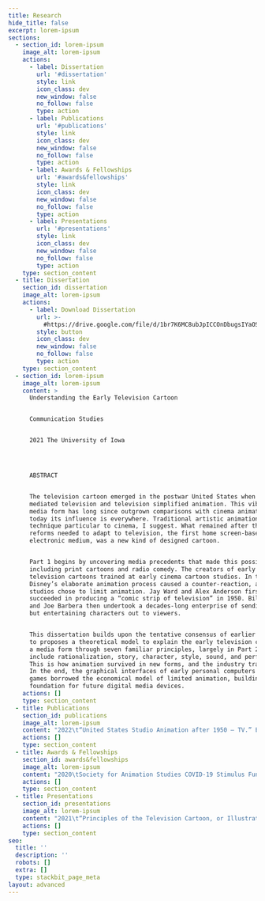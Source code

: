 ```yaml
---
title: Research
hide_title: false
excerpt: lorem-ipsum
sections:
  - section_id: lorem-ipsum
    image_alt: lorem-ipsum
    actions:
      - label: Dissertation
        url: '#dissertation'
        style: link
        icon_class: dev
        new_window: false
        no_follow: false
        type: action
      - label: Publications
        url: '#publications'
        style: link
        icon_class: dev
        new_window: false
        no_follow: false
        type: action
      - label: Awards & Fellowships
        url: '#awards&fellowships'
        style: link
        icon_class: dev
        new_window: false
        no_follow: false
        type: action
      - label: Presentations
        url: '#presentations'
        style: link
        icon_class: dev
        new_window: false
        no_follow: false
        type: action
    type: section_content
  - title: Dissertation
    section_id: dissertation
    image_alt: lorem-ipsum
    actions:
      - label: Download Dissertation
        url: >-
          #https://drive.google.com/file/d/1br7K6MC8ubJpICCOnDbugsIYaOSge7Uf/view?usp=sharing
        style: button
        icon_class: dev
        new_window: false
        no_follow: false
        type: action
    type: section_content
  - section_id: lorem-ipsum
    image_alt: lorem-ipsum
    content: >
      Understanding the Early Television Cartoon


      Communication Studies


      2021 The University of Iowa




      ABSTRACT


      The television cartoon emerged in the postwar United States when animation
      mediated television and television simplified animation. This vibrant
      media form has long since outgrown comparisons with cinema animation, for
      today its influence is everywhere. Traditional artistic animation may be a
      technique particular to cinema, I suggest. What remained after the radical
      reforms needed to adapt to television, the first home screen-based
      electronic medium, was a new kind of designed cartoon.


      Part 1 begins by uncovering media precedents that made this possible,
      including print cartoons and radio comedy. The creators of early
      television cartoons trained at early cinema cartoon studios. In the 1940s,
      Disney’s elaborate animation process caused a counter-reaction, and newer
      studios chose to limit animation. Jay Ward and Alex Anderson first
      succeeded in producing a “comic strip of television” in 1950. Bill Hanna
      and Joe Barbera then undertook a decades-long enterprise of sending simple
      but entertaining characters out to viewers.


      This dissertation builds upon the tentative consensus of earlier accounts
      to proposes a theoretical model to explain the early television cartoon as
      a media form through seven familiar principles, largely in Part 2. These
      include rationalization, story, character, style, sound, and performance.
      This is how animation survived in new forms, and the industry transformed.
      In the end, the graphical interfaces of early personal computers and video
      games borrowed the economical model of limited animation, building a
      foundation for future digital media devices.
    actions: []
    type: section_content
  - title: Publications
    section_id: publications
    image_alt: lorem-ipsum
    content: "2022\t“United States Studio Animation after 1950 – TV.” Entry in Encyclopedia of Animation Studies. Edited by Eric Herhuth and Annabelle Honess Roe. Bloomsbury. Entry invited for forthcoming volume.\n\n2021\tHanna and Barbera: Conversations. Co-editing interview collection with Kevin Sandler. University Press of Mississippi. Securing permissions and preparing manuscript for forthcoming volume.\n\n2021\t“Saturday Morning Trojan Mouse: The Origins of the Creative-Driven Television Cartoon.” With Lev Cantoral. In Animated Mischief: Thirty Years of Cartoon Subversiveness, 1988-2018, edited by Brian Duchaney and David Silverman. McFarland & Company. Chapter revised, awaiting final comments, for forthcoming volume.\n\n2021\t“A Cultural History of the Digital Present,” book review of Kenneth Cmiel and John Durham Peters, Promiscuous Knowledge: Information, Image, and Other Truth Games in History (2020). Journal of Communication Inquiry. Review undergoing peer review and copy editing in advance of publication in forthcoming issue.\n\n2019\t“Children’s Television Programming.” Entry in The Sage International Encyclopedia of Mass Media and Society. Edited by Debra L. Merskin. Sage.\n\n"
    actions: []
    type: section_content
  - title: Awards & Fellowships
    section_id: awards&fellowships
    image_alt: lorem-ipsum
    content: "2020\tSociety for Animation Studies COVID-19 Stimulus Fund Award, with Kevin Sandler, Society for Animation Studies\n\n2020\tGraduate College Summer Fellowship, Graduate College, University of Iowa\n\n2016-17\tDepartment of Communication Studies Dissertation Award, University of Iowa\n\n2016-17\tGraduate Student Senate (GSS) travel awards, University of Iowa (two years)\n\n2013-17\tDepartment of Communication Studies Harshbarger conference presentation travel awards, University of Iowa (five years)\n\n2010\tInformal recognition of teaching (glass apple), Mrs. Ingrid Marshall, PS 9, Brooklyn, NY\n\n2008-09\tAmsterdam Merit Scholarship, University of Amsterdam\n\n2007-08\tNolte-Miller Scholarship, University of Minnesota\n\n1999-02\tTuition scholarships, Reed College (three years)\n\n"
    actions: []
    type: section_content
  - title: Presentations
    section_id: presentations
    image_alt: lorem-ipsum
    content: "2021\t“Principles of the Television Cartoon, or Illustrated Radio,” Society for Animation Studies annual conference, New Orleans, LA (accepted)\n\n2021\t“Understanding the Early Television Cartoon,” invited talk for department colloquium, Communication Studies and Cinematic Arts, University of Iowa, delivered\n\n2017\t“Comics Origin Stories: Histories of the Present,” International Communication Association annual conference, San Diego, CA\n\n2017\t“Historically Innovative Techniques of Animation,” Popular Culture Association annual conference, San Diego, CA. Organized and chaired panel of four papers\n\n2017\t“Quick and Dirty? The World Wide Web of Pornography,” Popular Culture Association annual conference, San Diego, CA\n\n2016\t“The Origin of Adult Swim’s ‘Minimal’ Animation,” Society for Animation Studies annual conference, Singapore\r\n(LINK)\n\n2016\t“The Film Short, Long Forgotten, Has in Fact Never Left,” Jakobsen Graduate Conference, Iowa City, IA\n\n2015\t“Digital Video Codecs: The New Suspension of Disbelief,” Society for Cinema and Media Studies annual conference, Montréal, Canada\n\n2010\t“Selective Appropriation as Intertextual Innovation in The Simpsons,” Comparative Literary and Cultural Studies Graduate Conference, Stony Brook University\n"
    actions: []
    type: section_content
seo:
  title: ''
  description: ''
  robots: []
  extra: []
  type: stackbit_page_meta
layout: advanced
---
```

